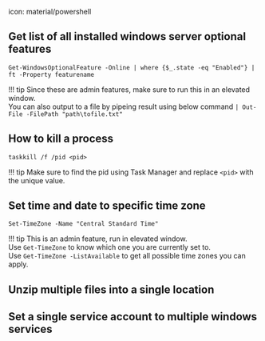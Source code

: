 icon: material/powershell

## Get list of all installed windows server optional features
```
Get-WindowsOptionalFeature -Online | where {$_.state -eq "Enabled"} | ft -Property featurename
```
!!! tip
    Since these are admin features, make sure to run this in an elevated window. <br/>
    You can also output to a file by pipeing result using below command
    ```
    | Out-File -FilePath "path\tofile.txt"
    ```

## How to kill a process
```
taskkill /f /pid <pid>
```
!!! tip
    Make sure to find the pid using Task Manager and replace `<pid>` with the unique value. 

## Set time and date to specific time zone
```
Set-TimeZone -Name "Central Standard Time"
```
!!! tip
    This is an admin feature, run in elevated window. <br>
    Use `Get-TimeZone` to know which one you are currently set to.<br>
    Use `Get-TimeZone -ListAvailable` to get all possible time zones you can apply. 

## Unzip multiple files into a single location

## Set a single service account to multiple windows services